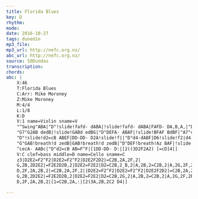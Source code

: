 ```yaml
---
title: Florida Blues
key: D
rhythm: 
mode:
date: 2016-10-27
tags: dunedin
mp3_file:
mp3_url: http://nefc.org.nz/
abc_url: http://nefc.org.nz/
source: 50Dundas
transcription:
chords: 
abc: |
    X:46
    T:Florida Blues
    C:Arr: Mike Moroney
    Z:Mike Moroney
    M:4/4
    L:1/8
    K:D
    V:1 name=Violin sname=V
    "^Swing"ABA|"D"!slide!fafd- dABA|!slide!fafd- dABA|FAFD- DA,B,A,|"D7"FAFD- DE=F^F|
    "G7"G2AB dedB|!slide!GABd edBG|"D"DEFA- ABAF|!slide!BFAF BdBF|"A7"c2c2BABA|c2c2BcBA|
    "D"!slide!d2=cB ABEF|DD-DD- D2A!slide!f||"D"d4-dABF|D6!slide!f2|d4-dBAB|"D7"=cBAF- FDEF|
    "G"GAB!breath!d zedB|GAB!breath!d zedB|"D"DEF!breath!Az BAF|!slide!BFAF BdB=c|"A7"^cecA- AAB=c|
    ^cecA- AABc|"D"d2=cB AB=F^F|[1DD-DD- D:|[2((3D2F2A2) [=cD]4|]
    V:C clef=bass middle=D name=Cello sname=C
    z3|D2E2=F2^F2|D2E2=F2^F2|D2E2F2D2|=C2B,2A,2F,2|
    G,2B,2D2E2|=F2E2D2B,2|D2E2=F2E2|D2=C2B,2_B,2|A,2B,2=C2B,2|A,2G,2F,2E,2|
    D,2F,2A,2B,2|=C2B,2A,2F,2||D2E2=F2^F2|D2E2=F2^F2|D2E2F2D2|=C2B,2A,2F,2|
    G,2B,2D2E2|=F2E2D2B,2|D2E2=F2E2|D2=C2B,2G,2|A,2B,2=C2B,2|A,2G,2F,2E,2|
    D,2F,2A,2B,2|[1=C2B,2A,:|[2(3A,2B,2C2 D4|]

---
```

